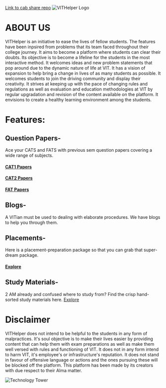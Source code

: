 [Link to cab share repo](https://github.com/Shikhar253/cab-share/tree/main/firebase-auth-article-master)
![VITHelper Logo](https://repository-images.githubusercontent.com/175657152/14c92d4b-3225-48fe-b74f-1e3bce9ad275)

# ABOUT US
VITHelper is an initiative to ease the lives of fellow students. The features have been inpsired from problems that its team faced throughout their college journey. It aims to become a platform where students can clear their doubts. Its objective is to become a lifeline for the students in the most interactive method. It welcomes ideas and new problem statements that pop around due to the dynamic nature of life at VIT. It has a vision of expansion to help bring a change in lives of as many students as possible. It welcomes students to join the driving community and display their creativity. It strives at keeping up with the pace of changing rules and regulations as well as evaluation and education methodologies at VIT by regular upgradation and revision of the content available on the platform. It envisions to create a healthy learning environment among the students.

# Features:

## Question Papers-
Ace your CATS and FATS with previous sem question papers covering a wide range of subjects.

#### [CAT1 Papers](https://www.vithelper.in/cat1papers)    
#### [CAT2 Papers](https://www.vithelper.in/cat2papers)    
#### [FAT Papers](https://www.vithelper.in/fatpapers)

## Blogs-
A VITian must be used to dealing with elaborate procedures. We have blogs to help you through them.

## Placements-
Here is a placement-preparation package so that you can grab that super-dream package.
#### [Explore](https://www.vithelper.in/placements)

## Study Materials-
2 AM already and confused where to study from? Find the crisp hand-sorted study materials here.
[Explore](https://www.vithelper.in/materials)

# Disclaimer
VITHelper does not intend to be helpful to the students in any form of malpractices. It's soul objective is to make their lives easier by providing content that can help them with exam preparations as well as make them well versed with rules and functioning of VIT. It does not in any form intend to harm VIT, it's employee's or infrastructure's reputation. It does not stand in favour of offensive language or actions and the ones pursuing these will be blocked off the platform. This platform has been made by its creators with due respect to their Alma matter.

![Technology Tower](https://www.vithelper.in/images/ttt.png)
